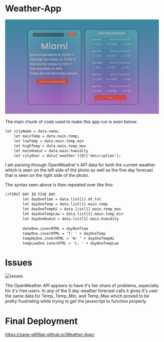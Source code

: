 # Weather-App

![weather app](./img/app.png)

The main chunk of code used to make this app run is seen below:

```
let cityName = data.name;
    let mainTemp = data.main.temp;
    let lowTemp = data.main.temp_min
    let highTemp = data.main.temp_max
    let mainHumid = data.main.humidity
    let cityOver = data['weather'][0]['description'];
```
I am parsing through OpenWeather's API data for both the current weather which is seen on the left side of the photo as well as the five day forecast that is seen on the right side of the photo.

The syntax seen above is then repeated over like this: 
```
//FIRST DAY IN FIVE DAY
        let dayOneTime = data.list[1].dt_txt
        let dayOneTemp = data.list[1].main.temp
        let dayOneTempHi = data.list[1].main.temp_max
        let dayOneTempLow = data.list[1].main.temp_min
        let dayOneHumid = data.list[1].main.humidity

        dateOne.innerHTML = dayOneTime
        tempOne.innerHTML = 'T: ' + dayOneTemp
        tempHiOne.innerHTML = 'H: ' + dayOneTempHi
        tempLowOne.innerHTML = 'L: ' + dayOneTempLow
````
# Issues

![issues](./img/issues.png)

The OpenWeather API appears to have it's fair share of problems, especially for it's free users. In any of the 5 day weather forecast calls it gives it's user the same data for Temp, Temp_Min, and Temp_Max which proved to be pretty frustrating while trying to get the javascript to function properly.

# Final Deployment

https://zane-gilfillan.github.io/Weather-App/


